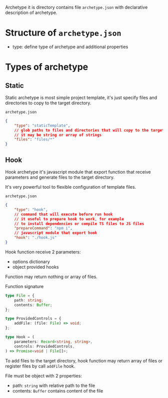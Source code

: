 Archetype it is directory contains file `archetype.json` with declarative description of archetype.

# Structure of `archetype.json`

- type: define type of archetype and additional properties

# Types of archetype

## Static

Static archetype is most simple project template, it's just specify files and directories to copy to the target directory.

`archetype.json`

```json
{
	"type": "staticTemplate",
	// glob paths to files and directories that will copy to the target directory
	// it may be string or array of strings
	"files": "files/*"
}
```

## Hook

Hook archetype it's javascript module that export function that receive parameters and generate files to the target directory.

It's very powerful tool to flexible configuration of template files.

`archetype.json`

```json
{
	"type": "hook",
	// command that will execute before run hook
	// it useful to prepare hook to work, for example
	// to install dependencies or compile TS files to JS files
	"prepareCommand": "npm i",
	// javascript module that export hook
	"hook": "./hook.js"
}
```

Hook function receive 2 parameters:

- options dictionary
- object provided hooks

Function may return nothing or array of files.

Function signature

```ts
type File = {
	path: string;
	contents: Buffer;
};

type ProvidedControls = {
	addFile: (file: File) => void;
};

type Hook = (
	parameters: Record<string, string>,
	controls: ProvidedControls,
) => Promise<void | File[]>;
```

To add files to the target directory, hook function may return array of files or register files by call `addFile` hook.

File must be object with 2 properties:

- path: `string` with relative path to the file
- contents: `Buffer` contains content of the file
